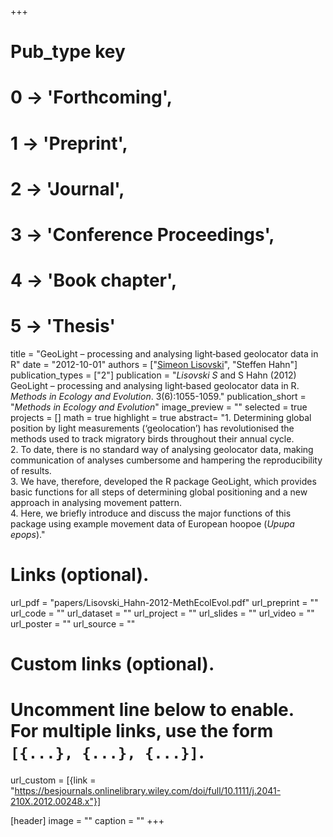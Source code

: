 +++
# Pub_type key
# 0 -> 'Forthcoming',
# 1 -> 'Preprint',
# 2 -> 'Journal',
# 3 -> 'Conference Proceedings',
# 4 -> 'Book chapter',
# 5 -> 'Thesis'
  
title = "GeoLight – processing and analysing light‐based geolocator data in R"
date = "2012-10-01"
authors = ["[Simeon Lisovski](hhttps://slisovski.netlify.com/)", "Steffen Hahn"]
publication_types = ["2"]
publication = "*Lisovski S* and S Hahn (2012) GeoLight – processing and analysing light‐based geolocator data in R. _Methods in Ecology and Evolution_. 3(6):1055-1059."
publication_short = "_Methods in Ecology and Evolution_"
image_preview = ""
selected = true
projects = []
math = true
highlight = true
abstract= "1. Determining global position by light measurements (‘geolocation’) has revolutionised the methods used to track migratory birds throughout their annual cycle.<br />2. To date, there is no standard way of analysing geolocator data, making communication of analyses cumbersome and hampering the reproducibility of results.<br />3. We have, therefore, developed the R package GeoLight, which provides basic functions for all steps of determining global positioning and a new approach in analysing movement pattern.<br />4. Here, we briefly introduce and discuss the major functions of this package using example movement data of European hoopoe (_Upupa epops_)."
  
# Links (optional).
url_pdf = "papers/Lisovski_Hahn-2012-MethEcolEvol.pdf"
url_preprint = ""
url_code = ""
url_dataset = ""
url_project = ""
url_slides = ""
url_video = ""
url_poster = ""
url_source = ""
  
# Custom links (optional).
#   Uncomment line below to enable. For multiple links, use the form `[{...}, {...}, {...}]`.
url_custom = [{link = "https://besjournals.onlinelibrary.wiley.com/doi/full/10.1111/j.2041-210X.2012.00248.x"}]
  
[header]
image = ""
caption = ""
+++